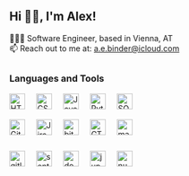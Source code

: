 ## Hi 👋🏻, I'm Alex!

👨🏻‍💻 Software Engineer, based in Vienna, AT <br>
📫 Reach out to me at: [a.e.binder@icloud.com](mailto:a.e.binder@icloud.com)

##

### Languages and Tools
<img align="left" alt="HTML5" width="28px" style="padding-right: 17px;" src="https://cdn.jsdelivr.net/gh/devicons/devicon/icons/html5/html5-plain.svg" />

<img align="left" alt="CSS3" width="28px" style="padding-right: 17px;" src="https://cdn.jsdelivr.net/gh/devicons/devicon/icons/css3/css3-plain.svg" />

<img align="left" alt="JavaScript" width="28px" style="padding-right: 17px;" src="https://cdn.jsdelivr.net/gh/devicons/devicon/icons/javascript/javascript-original.svg" />

<img align="left" alt="Python" width="28px" style="padding-right: 17px;" src="https://cdn.jsdelivr.net/gh/devicons/devicon/icons/python/python-original.svg" />

<img align="left" alt="SQL" width="28px" style="padding-right: 17px;" src="https://www.svgrepo.com/show/331760/sql-database-generic.svg" />

<br />

##

<img align="left" alt="Git" width="28px" style="padding-right: 17px;" src="https://git-scm.com/images/logos/downloads/Git-Icon-1788C.png" />

<img align="left" alt="Jira" width="28px" style="padding-right: 17px;" src="https://icons.veryicon.com/png/o/application/app-icon-7/jira-5.png" />

<img align="left" alt="bitbucket" width="28px" style="padding-right: 17px;" src="https://cdn4.iconfinder.com/data/icons/logos-and-brands/512/44_Bitbucket_logo_logos-512.png" />

<img align="left" alt="GTM" width="28px" style="padding-right: 17px;" src="https://uxwing.com/wp-content/themes/uxwing/download/brands-and-social-media/google-tag-manager-icon.png" />

<img align="left" alt="matomo" width="28px" style="padding-right: 17px;" src="https://user-images.githubusercontent.com/273120/63394474-f0823a80-c413-11e9-927c-a5ff2e540976.png" />




<br />


#

<img align="left" alt="gitlab" width="28px" style="padding-right: 17px;" src="https://static-00.iconduck.com/assets.00/gitlab-logo-illustration-512x471-9t1zrpas.png" />

<img align="left" alt="sentry" width="28px" style="padding-right: 17px;" src="https://seeklogo.com/images/S/sentry-logo-32188C6881-seeklogo.com.png" />

<img align="left" alt="docker" width="28px" style="padding-right: 17px;" src="https://cdn.iconscout.com/icon/free/png-256/free-social-275-116309.png?f=webp" />

<img align="left" alt="jupyter" width="28px" style="padding-right: 17px;" src="https://upload.wikimedia.org/wikipedia/commons/thumb/3/38/Jupyter_logo.svg/1767px-Jupyter_logo.svg.png" />


<img align="left" alt="numpy" width="28px" style="padding-right: 17px;" src="https://seeklogo.com/images/N/numpy-logo-479C24EC79-seeklogo.com.png" />
